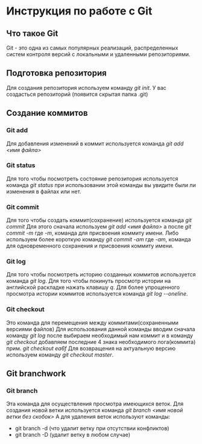 # Инструкция по работе с Git
## Что такое Git
Git - это одна из самых популярных реализаций, распределенных систем контроля версий с локальными и удаленными репозиториями.
## Подготовка репозитория
Для создания репозитория используем команду *git init*. У вас создасться репозиторий (появится скрытая папка .git)
## Создание коммитов
### Git add
Для добавления изменений в коммит используется команда *git add <имя файла>*
### Git status
Для того чтобы посмотреть состояние репозитория используется команда *git status*
при использовании этой команды вы увидите были ли изменения в файлах или нет.
### Git commit
Для того чтобы создать коммит(сохранение) используется команда *git commit* Для этого сначала используем *git add <имя файла>* а после *git commit -m* где *-m*, команда для присвоения коммиту имени. Либо используем более короткую команду *git commit -am* где *-am*, команда для одновременного сохранения и присвоения коммиту имени.
### Git log
Для того чтобы посмотреть историю созданных коммитов используется команда *git log*. Для того чтобы покинуть просмотр истории на английской раскладке нажать клавишу *q*. Для более упрощенного просмотра истории коммитов используется команда *git log --oneline*.
### Git checkout 
Это команда для перемещения между коммитами(сохраненными версиями файлов) Для использования данной команды вводим сначала команду *git log* после выбираем необходимый нам коммит и в команду *git checkout* добавляем последние 4 знака необходимого лога(коммита) прим. *git checkout ea6f* Для возвращения на актуальную версию используем команду *git checkout master*.
## Git branchwork
### Git branch 
Эта команда для осуществления просмотра имеющихся веток. Для создания новой ветки используется команда *git branch <имя новой ветки без скобок>* А для удаления веток используют команды:
* git branch -d (что удалит ветку при отсутствии конфликтов)
* git branch -D (удалит ветку в любом случае)